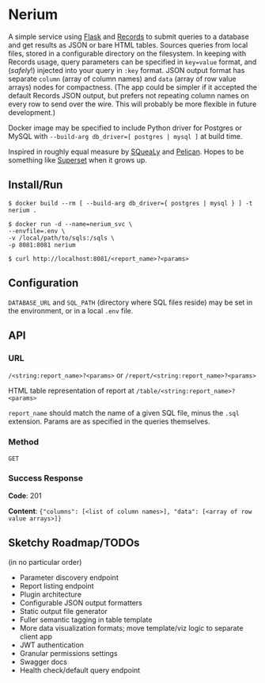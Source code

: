 # Nerium

A simple service using [Flask](http://flask.pocoo.org/) and [Records](https://github.com/kennethreitz/records) to submit queries to a database and get results as JSON or bare HTML tables. Sources queries from local files, stored in a configurable directory on the filesystem. In keeping with Records usage, query parameters can be specified in `key=value` format, and (_safely_!) injected into your query in `:key` format. JSON output format has separate `column` (array of column names) and `data` (array of row value arrays) nodes for compactness. (The app could be simpler if it accepted the default Records JSON output, but prefers not repeating column names on every row to send over the wire. This will probably be more flexible in future development.)

Docker image may be specified to include Python driver for Postgres or MySQL with `--build-arg db_driver=[ postgres | mysql ]` at build time.

Inspired in roughly equal measure by [SQueaLy](https://hashedin.com/2017/04/24/squealy-intro-how-to-build-customized-dashboard/) and [Pelican](https://blog.getpelican.com/). Hopes to be something like [Superset](https://superset.incubator.apache.org/) when it grows up.

## Install/Run

```
$ docker build --rm [ --build-arg db_driver={ postgres | mysql } ] -t nerium .

$ docker run -d --name=nerium_svc \
--envfile=.env \
-v /local/path/to/sqls:/sqls \
-p 8081:8081 nerium

$ curl http://localhost:8081/<report_name>?<params>
```

## Configuration

`DATABASE_URL` and `SQL_PATH` (directory where SQL files reside) may be set in the environment, or in a local `.env` file.

## API

### URL

`/<string:report_name>?<params>` or `/report/<string:report_name>?<params>`

HTML table representation of report at `/table/<string:report_name>?<params>`

`report_name` should match the name of a given SQL file, minus the `.sql` extension. Params are as specified in the queries themselves.

### Method

`GET`

### Success Response

**Code**: 201

**Content**: `{"columns": [<list of column names>], "data": [<array of row value arrays>]}`

## Sketchy Roadmap/TODOs

(in no particular order)
- Parameter discovery endpoint
- Report listing endpoint
- Plugin architecture
- Configurable JSON output formatters
- Static output file generator
- Fuller semantic tagging in table template
- More data visualization formats; move template/viz logic to separate client app
- JWT authentication
- Granular permissions settings
- Swagger docs
- Health check/default query endpoint
